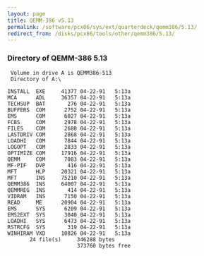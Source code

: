```yaml
---
layout: page
title: QEMM-386 v5.13
permalink: /software/pcx86/sys/ext/quarterdeck/qemm386/5.13/
redirect_from: /disks/pcx86/tools/other/qemm386/5.13/
---
```


### Directory of QEMM-386 5.13
    
     Volume in drive A is QEMM386-513
     Directory of A:\
    
    INSTALL  EXE     41377 04-22-91   5:13a
    MCA      ADL     36357 04-22-91   5:13a
    TECHSUP  BAT       276 04-22-91   5:13a
    BUFFERS  COM      2752 04-22-91   5:13a
    EMS      COM      6027 04-22-91   5:13a
    FCBS     COM      2978 04-22-91   5:13a
    FILES    COM      2688 04-22-91   5:13a
    LASTDRIV COM      2868 04-22-91   5:13a
    LOADHI   COM      7844 04-22-91   5:13a
    LOGOPT   COM      2833 04-22-91   5:13a
    OPTIMIZE COM     17916 04-22-91   5:13a
    QEMM     COM      7083 04-22-91   5:13a
    MF-PIF   DVP       416 04-22-91   5:13a
    MFT      HLP     20321 04-22-91   5:13a
    MFT      INS     75210 04-22-91   5:13a
    QEMM386  INS     64007 04-22-91   5:13a
    QEMMREG  INS       414 04-22-91   5:13a
    VIDRAM   INS      7150 04-22-91   5:13a
    READ     ME      20904 04-22-91   5:13a
    EMS      SYS      6209 04-22-91   5:13a
    EMS2EXT  SYS      3040 04-22-91   5:13a
    LOADHI   SYS      6473 04-22-91   5:13a
    RSTRCFG  SYS       319 04-22-91   5:13a
    WINHIRAM VXD     10826 04-22-91   5:13a
           24 file(s)     346288 bytes
                          373760 bytes free
